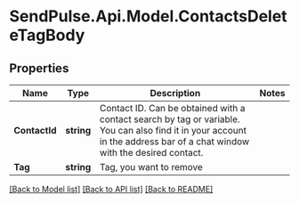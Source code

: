 # SendPulse.Api.Model.ContactsDeleteTagBody
## Properties

Name | Type | Description | Notes
------------ | ------------- | ------------- | -------------
**ContactId** | **string** | Contact ID. Can be obtained with a contact search by tag or variable. You can also find it in your account in the address bar of a chat window with the desired contact. | 
**Tag** | **string** | Tag, you want to remove | 

[[Back to Model list]](../README.md#documentation-for-models) [[Back to API list]](../README.md#documentation-for-api-endpoints) [[Back to README]](../README.md)

